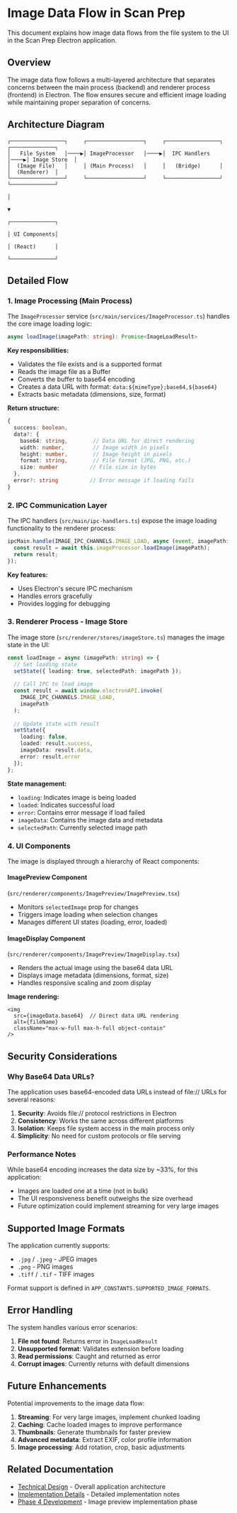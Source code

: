 # Image Data Flow in Scan Prep

This document explains how image data flows from the file system to the UI in the Scan Prep Electron application.

## Overview

The image data flow follows a multi-layered architecture that separates concerns between the main process (backend) and renderer process (frontend) in Electron. The flow ensures secure and efficient image loading while maintaining proper separation of concerns.

## Architecture Diagram

```
┌─────────────────┐     ┌──────────────────┐     ┌─────────────────┐     ┌──────────────┐
│   File System   │────▶│ ImageProcessor   │────▶│  IPC Handlers   │────▶│ Image Store  │
│  (Image File)   │     │ (Main Process)   │     │   (Bridge)      │     │  (Renderer)  │
└─────────────────┘     └──────────────────┘     └─────────────────┘     └──────────────┘
                                                                                    │
                                                                                    ▼
                                                                            ┌──────────────┐
                                                                            │ UI Components│
                                                                            │ (React)      │
                                                                            └──────────────┘
```

## Detailed Flow

### 1. Image Processing (Main Process)

The `ImageProcessor` service (`src/main/services/ImageProcessor.ts`) handles the core image loading logic:

```typescript
async loadImage(imagePath: string): Promise<ImageLoadResult>
```

**Key responsibilities:**
- Validates the file exists and is a supported format
- Reads the image file as a Buffer
- Converts the buffer to base64 encoding
- Creates a data URL with format: `data:${mimeType};base64,${base64}`
- Extracts basic metadata (dimensions, size, format)

**Return structure:**
```typescript
{
  success: boolean,
  data?: {
    base64: string,        // Data URL for direct rendering
    width: number,         // Image width in pixels
    height: number,        // Image height in pixels
    format: string,        // File format (JPG, PNG, etc.)
    size: number          // File size in bytes
  },
  error?: string          // Error message if loading fails
}
```

### 2. IPC Communication Layer

The IPC handlers (`src/main/ipc-handlers.ts`) expose the image loading functionality to the renderer process:

```typescript
ipcMain.handle(IMAGE_IPC_CHANNELS.IMAGE_LOAD, async (event, imagePath: string) => {
  const result = await this.imageProcessor.loadImage(imagePath);
  return result;
});
```

**Key features:**
- Uses Electron's secure IPC mechanism
- Handles errors gracefully
- Provides logging for debugging

### 3. Renderer Process - Image Store

The image store (`src/renderer/stores/imageStore.ts`) manages the image state in the UI:

```typescript
const loadImage = async (imagePath: string) => {
  // Set loading state
  setState({ loading: true, selectedPath: imagePath });
  
  // Call IPC to load image
  const result = await window.electronAPI.invoke(
    IMAGE_IPC_CHANNELS.IMAGE_LOAD,
    imagePath
  );
  
  // Update state with result
  setState({
    loading: false,
    loaded: result.success,
    imageData: result.data,
    error: result.error
  });
};
```

**State management:**
- `loading`: Indicates image is being loaded
- `loaded`: Indicates successful load
- `error`: Contains error message if load failed
- `imageData`: Contains the image data and metadata
- `selectedPath`: Currently selected image path

### 4. UI Components

The image is displayed through a hierarchy of React components:

#### ImagePreview Component
(`src/renderer/components/ImagePreview/ImagePreview.tsx`)

- Monitors `selectedImage` prop for changes
- Triggers image loading when selection changes
- Manages different UI states (loading, error, loaded)

#### ImageDisplay Component
(`src/renderer/components/ImagePreview/ImageDisplay.tsx`)

- Renders the actual image using the base64 data URL
- Displays image metadata (dimensions, format, size)
- Handles responsive scaling and zoom display

**Image rendering:**
```tsx
<img
  src={imageData.base64}  // Direct data URL rendering
  alt={fileName}
  className="max-w-full max-h-full object-contain"
/>
```

## Security Considerations

### Why Base64 Data URLs?

The application uses base64-encoded data URLs instead of file:// URLs for several reasons:

1. **Security**: Avoids file:// protocol restrictions in Electron
2. **Consistency**: Works the same across different platforms
3. **Isolation**: Keeps file system access in the main process only
4. **Simplicity**: No need for custom protocols or file serving

### Performance Notes

While base64 encoding increases the data size by ~33%, for this application:
- Images are loaded one at a time (not in bulk)
- The UI responsiveness benefit outweighs the size overhead
- Future optimization could implement streaming for very large images

## Supported Image Formats

The application currently supports:
- `.jpg` / `.jpeg` - JPEG images
- `.png` - PNG images
- `.tiff` / `.tif` - TIFF images

Format support is defined in `APP_CONSTANTS.SUPPORTED_IMAGE_FORMATS`.

## Error Handling

The system handles various error scenarios:

1. **File not found**: Returns error in `ImageLoadResult`
2. **Unsupported format**: Validates extension before loading
3. **Read permissions**: Caught and returned as error
4. **Corrupt images**: Currently returns with default dimensions

## Future Enhancements

Potential improvements to the image data flow:

1. **Streaming**: For very large images, implement chunked loading
2. **Caching**: Cache loaded images to improve performance
3. **Thumbnails**: Generate thumbnails for faster preview
4. **Advanced metadata**: Extract EXIF, color profile information
5. **Image processing**: Add rotation, crop, basic adjustments

## Related Documentation

- [Technical Design](./technical-design.md) - Overall application architecture
- [Implementation Details](./implementation-details.md) - Detailed implementation notes
- [Phase 4 Development](./dev_summary_phase_4.md) - Image preview implementation phase 